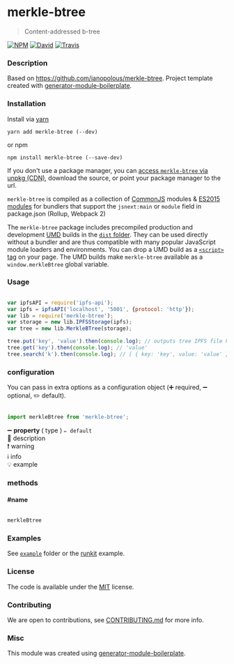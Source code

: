 # merkle-btree

> Content-addressed b-tree

[![NPM](https://img.shields.io/npm/v/merkle-btree.svg?style=flat-square)](https://www.npmjs.com/package/merkle-btree)
[![David](https://img.shields.io/david/mmalmi/merkle-btree.svg?style=flat-square)](https://david-dm.org/mmalmi/merkle-btree)
[![Travis](https://img.shields.io/travis/mmalmi/merkle-btree/master.svg?style=flat-square)](https://travis-ci.org/mmalmi/merkle-btree)

### Description
Based on https://github.com/ianopolous/merkle-btree. Project template created with [generator-module-boilerplate](https://github.com/duivvv/generator-module-boilerplate).

### Installation

Install via [yarn](https://github.com/yarnpkg/yarn)

	yarn add merkle-btree (--dev)

or npm

	npm install merkle-btree (--save-dev)


If you don't use a package manager, you can [access `merkle-btree` via unpkg (CDN)](https://unpkg.com/merkle-btree/), download the source, or point your package manager to the url.

`merkle-btree` is compiled as a collection of [CommonJS](http://webpack.github.io/docs/commonjs.html) modules & [ES2015 modules](http://www.2ality.com/2014/09/es6-modules-final.html) for bundlers that support the `jsnext:main` or `module` field in package.json (Rollup, Webpack 2)

The `merkle-btree` package includes precompiled production and development [UMD](https://github.com/umdjs/umd) builds in the [`dist` folder](https://unpkg.com/merkle-btree/dist/). They can be used directly without a bundler and are thus compatible with many popular JavaScript module loaders and environments. You can drop a UMD build as a [`<script>` tag](https://unpkg.com/merkle-btree) on your page. The UMD builds make `merkle-btree` available as a `window.merkleBtree` global variable.

### Usage

```js

var ipfsAPI = require('ipfs-api');
var ipfs = ipfsAPI('localhost', '5001', {protocol: 'http'});
var lib = require('merkle-btree');
var storage = new lib.IPFSStorage(ipfs);
var tree = new lib.MerkleBTree(storage);

tree.put('key', 'value').then(console.log); // outputs tree IPFS file hash after inserting key
tree.get('key').then(console.log); // 'value'
tree.search('k').then(console.log); // [ { key: 'key', value: 'value' } ]

```

### configuration

You can pass in extra options as a configuration object (➕ required, ➖ optional, ✏️ default).

```js

import merkleBtree from 'merkle-btree';

```

➖ **property** ( type ) ` ✏️ default `
<br/> 📝 description
<br/> ❗️ warning
<br/> ℹ️ info
<br/> 💡 example

### methods

#### #name

```js

merkleBtree

```

### Examples

See [`example`](example/script.js) folder or the [runkit](https://runkit.com/mmalmi/merkle-btree) example.

### License

The code is available under the [MIT](LICENSE) license.

### Contributing

We are open to contributions, see [CONTRIBUTING.md](CONTRIBUTING.md) for more info.

### Misc

This module was created using [generator-module-boilerplate](https://github.com/duivvv/generator-module-boilerplate).
